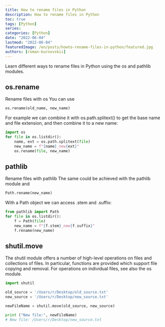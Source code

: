 ```yaml
---
title: How to rename files in Python
description: How to rename files in Python
toc: true
tags: [Python]
series:
categories: [Python]
date: "2022-06-04"
lastmod: "2022-06-04"
featuredImage: /en/posts/howto-rename-files-in-python/featured.jpg
authors: [roman-kurnovskii]
---
```


Learn different ways to rename files in Python using the os and pathlib modules.

## os.rename

Rename files with os
You can use
```python
os.rename(old_name, new_name)
```
For example we can combine it with os.path.splitext() to get the base name and file extension, and then combine it to a new name:
```python
import os
for file in os.listdir():
    name, ext = os.path.splitext(file)
    new_name = f"{name}_new{ext}"
    os.rename(file, new_name)
```

## pathlib
Rename files with pathlib
The same could be achieved with the pathlib module and
```python
Path.rename(new_name)
```
With a Path object we can access .stem and .suffix:
```python
from pathlib import Path
for file in os.listdir():
    f = Path(file)
    new_name = f"{f.stem}_new{f.suffix}"
    f.rename(new_name)
```

## shutil.move
The shutil module offers a number of high-level operations on files and collections of files. In particular, functions are provided which support file copying and removal. For operations on individual files, see also the os module.

```python
import shutil

old_source = '/Users/r/Desktop/old_source.txt'
new_source = '/Users/r/Desktop/new_source.txt'

newFileName = shutil.move(old_source, new_source)

print ("New file:", newFileName)
# New file: /Users/r/Desktop/new_source.txt
```